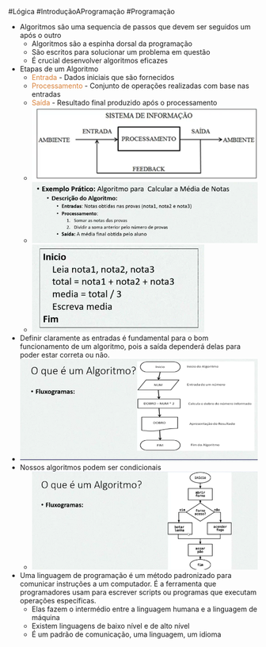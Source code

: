 #Lógica #IntroduçãoAProgramação #Programação 
- Algoritmos são uma sequencia de passos que devem ser seguidos um após o outro
	- Algoritmos são a espinha dorsal da programação
	- São escritos para solucionar um problema em questão
	- É crucial desenvolver algoritmos eficazes
- Etapas de um Algoritmo
	- <span style="color:#d97f36">Entrada</span> - Dados iniciais que são fornecidos
	- <span style="color:#d97f36">Processamento</span> - Conjunto de operações realizadas com base nas entradas
	- <span style="color:#d97f36">Saída</span> - Resultado final produzido após o processamento
	- ![](img/Pasted%20image%2020240417212924.png)
	- ![](img/Pasted%20image%2020240417213238.png)
	- ![](img/Pasted%20image%2020240417213456.png)
- Definir claramente as entradas é fundamental para o bom funcionamento de um algoritmo, pois a saída dependerá delas para poder estar correta ou não.
- ![](img/Pasted%20image%2020240417215135.png)
- Nossos algoritmos podem ser condicionais
	- ![](img/Pasted%20image%2020240417215329.png)
- Uma linguagem de programação é um método padronizado para comunicar instruções a um computador. É a ferramenta que programadores usam para escrever scripts ou programas que executam operações específicas.
	- Elas fazem o intermédio entre a linguagem humana e a linguagem de máquina
	- Existem linguagens de baixo nível e de alto nível
	- É um padrão de comunicação, uma linguagem, um idioma